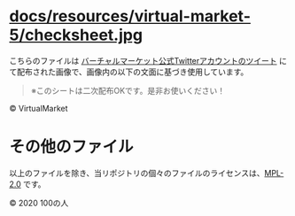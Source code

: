 
# [docs/resources/virtual-market-5/checksheet.jpg](docs/resources/virtual-market-5/checksheet.jpg)

こちらのファイルは [バーチャルマーケット公式Twitterアカウントのツイート](https://twitter.com/Virtual_Market_/status/1343067067990196225)
にて配布された画像で、画像内の以下の文面に基づき使用しています。

> ※このシートは二次配布OKです。是非お使いください！

© VirtualMarket

# その他のファイル

以上のファイルを除き、当リポジトリの個々のファイルのライセンスは、[MPL-2.0](https://spdx.org/licenses/MPL-2.0.html) です。

© 2020 100の人

